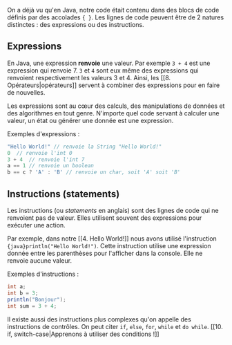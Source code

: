 On a déjà vu qu'en Java, notre code était contenu dans des blocs de code définis par des accolades `{ }`. Les lignes de code peuvent être de 2 natures distinctes : des expressions ou des instructions.

## Expressions

En Java, une expression **renvoie** une valeur. Par exemple `3 + 4` est une expression qui renvoie 7.
`3` et `4` sont eux même des expressions qui renvoient respectivement les valeurs 3 et 4.
Ainsi, les [[8. Opérateurs|opérateurs]] servent à combiner des expressions pour en faire de nouvelles.

Les expressions sont au cœur des calculs, des manipulations de données et des algorithmes en tout genre. N'importe quel code servant à calculer une valeur, un état ou générer une donnée est une expression.

Exemples d'expressions :

```java
"Hello World!" // renvoie la String "Hello World!"
0  // renvoie l'int 0
3 + 4  // renvoie l'int 7
a == 1 // renvoie un boolean
b == c ? 'A' : 'B' // renvoie un char, soit 'A' soit 'B'
```
## Instructions (statements)

Les instructions (ou *statements* en anglais) sont des lignes de code qui ne renvoient pas de valeur. Elles utilisent souvent des expressions pour exécuter une action.

Par exemple, dans notre [[4. Hello World!]] nous avons utilisé l'instruction `{java}println("Hello World!")`. Cette instruction utilise une expression donnée entre les parenthèses pour l'afficher dans la console. Elle ne renvoie aucune valeur.

Exemples d'instructions :
```java
int a;
int b = 3;
println("Bonjour");
int sum = 3 + 4;
```

Il existe aussi des instructions plus complexes qu'on appelle des instructions de contrôles. On peut citer `if`, `else`, `for`, `while` et `do while`. 
[[10. if, switch-case|Apprenons à utiliser des conditions !]]
